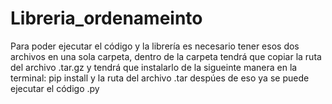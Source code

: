 # Libreria_ordenameinto

Para poder ejecutar el código y la librería es necesario tener esos dos archivos en una sola carpeta, dentro de la carpeta tendrá que copiar la ruta del archivo .tar.gz y tendrá que instalarlo de la sigueinte manera en la terminal: pip install y la ruta del archivo .tar despúes de eso ya se puede ejecutar el código .py
